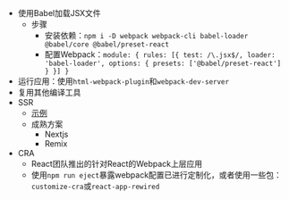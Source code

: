 - 使用Babel加载JSX文件
	- 步骤
		- 安装依赖：`npm i -D webpack webpack-cli babel-loader @babel/core @babel/preset-react`
		- 配置Webpack：`module: { rules: [{ test: /\.jsx$/, loader: 'babel-loader', options: { presets: ['@babel/preset-react'] } }] }`
- 运行应用：使用`html-webpack-plugin`和`webpack-dev-server`
- 复用其他编译工具
- SSR
	- [示例](https://github.com/Tecvan-fe/webpack-book-samples/tree/main/react-ssr)
	- 成熟方案
		- Nextjs
		- Remix
- CRA
	- React团队推出的针对React的Webpack上层应用
	- 使用`npm run eject`暴露webpack配置已进行定制化，或者使用一些包：`customize-cra`或`react-app-rewired`